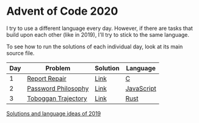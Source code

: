 # Advent of Code 2020

I try to use a different language every day. However, if there are tasks that build upon each other (like in 2019), I'll try to stick to the same language.

To see how to run the solutions of each individual day, look at its main source file.

| Day | Problem                                                                   | Solution   | Language                                                    |
|-----|---------------------------------------------------------------------------|------------|-------------------------------------------------------------|
| 1   | [Report Repair](https://adventofcode.com/2020/day/1)                      | [Link](01) | [C](https://en.wikipedia.org/wiki/C_(programming_language)) |
| 2   | [Password Philosophy](https://adventofcode.com/2020/day/2)                | [Link](02) | [JavaScript](https://en.wikipedia.org/wiki/JavaScript)      |
| 3   | [Toboggan Trajectory](https://adventofcode.com/2020/day/3)                | [Link](03) | [Rust](https://en.wikipedia.org/wiki/Rust)                  |

[Solutions and language ideas of 2019](https://github.com/nikeee/advent-of-code-2019)
